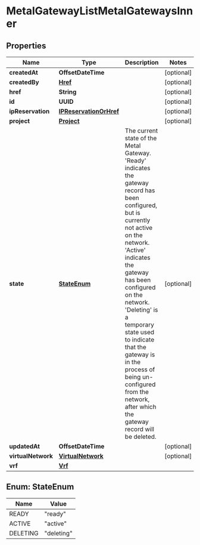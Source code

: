 

# MetalGatewayListMetalGatewaysInner


## Properties

| Name | Type | Description | Notes |
|------------ | ------------- | ------------- | -------------|
|**createdAt** | **OffsetDateTime** |  |  [optional] |
|**createdBy** | [**Href**](Href.md) |  |  [optional] |
|**href** | **String** |  |  [optional] |
|**id** | **UUID** |  |  [optional] |
|**ipReservation** | [**IPReservationOrHref**](IPReservationOrHref.md) |  |  [optional] |
|**project** | [**Project**](Project.md) |  |  [optional] |
|**state** | [**StateEnum**](#StateEnum) | The current state of the Metal Gateway. &#39;Ready&#39; indicates the gateway record has been configured, but is currently not active on the network. &#39;Active&#39; indicates the gateway has been configured on the network. &#39;Deleting&#39; is a temporary state used to indicate that the gateway is in the process of being un-configured from the network, after which the gateway record will be deleted. |  [optional] |
|**updatedAt** | **OffsetDateTime** |  |  [optional] |
|**virtualNetwork** | [**VirtualNetwork**](VirtualNetwork.md) |  |  [optional] |
|**vrf** | [**Vrf**](Vrf.md) |  |  |



## Enum: StateEnum

| Name | Value |
|---- | -----|
| READY | &quot;ready&quot; |
| ACTIVE | &quot;active&quot; |
| DELETING | &quot;deleting&quot; |



